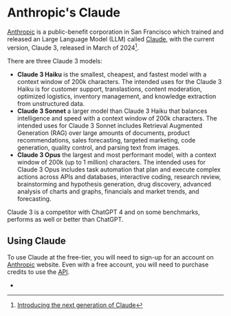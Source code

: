 # Anthropic's Claude
[Anthropic][ANTH] is a public-benefit corporation in San Francisco which trained and 
released an Large Language Model (LLM) called [Claude](https://www.anthropic.com/claude),
with the current version, Claude 3, released in March of 2024[^CLAUDE]. 

There are three Claude 3 models:

- **Claude 3 Haiku** is the smallest, cheapest, and fastest model with a context window of 200k 
  characters. The intended uses for the Claude 3 Haiku is for customer support, translastions,
  content moderation, optimized logistics, inventory management, and knowledge extraction from
  unstructured data.
- **Claude 3 Sonnet** a larger model than Claude 3 Haiku that balances intelligence and speed with
  a context window of 200k characters. The intended uses for Claude 3 Sonnet includes Retrieval
  Augmented Generation (RAG) over large amounts of documents, product recommendations, sales
  forecasting, targeted marketing, code generation, quality control, and parsing text from images.
- **Claude 3 Opus** the largest and most performant model, with a context window of 200k (up to 1 million) characters.
  The intended uses for Claude 3 Opus includes task automation that plan and execute complex actions
  across APIs and databases, interactive coding, research review, brainstorming and hypothesis generation,
  drug discovery, advanced analysis of charts and graphs, financials and market trends, and forecasting.

Claude 3 is a competitor with ChatGPT 4 and on some benchmarks, performs as well 
or better than ChatGPT. 

## Using Claude
To use Claude at the free-tier, you will need to sign-up for an account on [Anthropic][ANTH]
website. Even with a free account, you will need to purchase credits to use 
the [API](https://www.anthropic.com/api). 

- [^CLAUDE]: [Introducing the next generation of Claude](https://www.anthropic.com/news/claude-3-family)

[ANTH]: https://www.anthropic.com/
